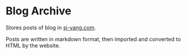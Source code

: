 # Blog Archive
Stores posts of blog in [sj-yang.com](http://sj-yang.com).

Posts are written in markdown format, then imported and converted to HTML by
the website.
